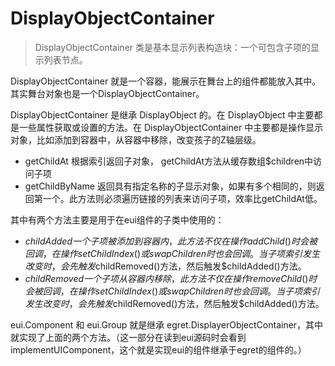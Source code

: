 # DisplayObjectContainer

> DisplayObjectContainer 类是基本显示列表构造块：一个可包含子项的显示列表节点。

DisplayObjectContainer 就是一个容器，能展示在舞台上的组件都能放入其中。其实舞台对象也是一个DisplayObjectContainer。

DisplayObjectContainer 是继承 DisplayObject 的。在 DisplayObject 中主要都是一些属性获取或设置的方法。在 DisplayObjectContainer 中主要都是操作显示对象，比如添加到容器中，从容器中移除，改变孩子的Z轴层级。

- getChildAt 根据索引返回子对象， getChildAt方法从缓存数组$children中访问子项
- getChildByName 返回具有指定名称的子显示对象，如果有多个相同的，则返回第一个。此方法则必须遍历链接的列表来访问子项，效率比getChildAt低。

其中有两个方法主要是用于在eui组件的子类中使用的：

- $childAdded 一个子项被添加到容器内，此方法不仅在操作addChild()时会被回调，在操作setChildIndex()或swapChildren时也会回调。当子项索引发生改变时，会先触发$childRemoved()方法，然后触发$childAdded()方法。
- $childRemoved 一个子项从容器内移除，此方法不仅在操作removeChild()时会被回调，在操作setChildIndex()或swapChildren时也会回调。当子项索引发生改变时，会先触发$childRemoved()方法，然后触发$childAdded()方法。

eui.Component 和 eui.Group 就是继承 egret.DisplayerObjectContainer，其中就实现了上面的两个方法。（这一部分在读到eui源码时会看到implementUIComponent，这个就是实现eui的组件继承于egret的组件的。）

